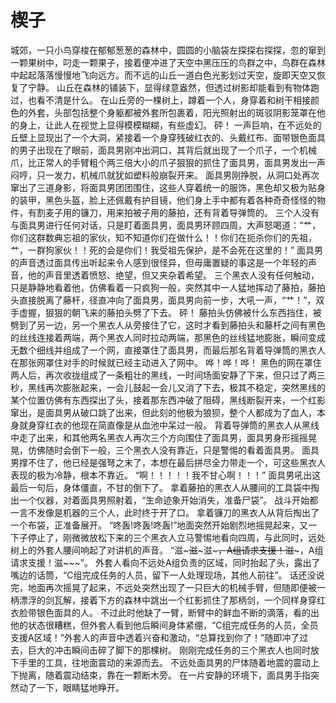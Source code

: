 # 楔子
城郊，一只小鸟穿梭在郁郁葱葱的森林中，圆圆的小脑袋左探探右探探，忽的窜到一颗果树中，叼走一颗果子，接着便冲进了天空中黑压压的鸟群之中，鸟群在森林中起起落落慢慢地飞向远方。而不远的山丘一道白色光影划过天空，旋即天空又恢复了宁静。
山丘在森林的铺装下，显得绿意盎然，但透过树影却能看到有物体跑过，也看不清是什么。
在山丘旁的一棵树上，蹲着一个人，身穿着和树干相接颜色的外套，头部包括整个身躯都被外套所包裹着，阳光照射出的斑驳阴影笼罩在他的身上，让此人在视觉上显得模模糊糊，有些虚幻。
砰！
一声巨响，在不远处的丘壁上显现出了一个大洞，紧接着一个身穿残破红衣的、头戴红布、面带银色面具的男子出现在了眼前，面具男刚冲出洞口，其背后就出现了一个爪子，一个机械爪，比正常人的手臂粗个两三倍大小的爪子狠狠的抓住了面具男，面具男发出一声闷哼，只一发力，机械爪就犹如塑料般崩裂开来。
面具男刚挣脱，从洞口处再次窜出了三道身影，将面具男团团围住，这些人穿着统一的服饰，黑色却又极为贴身的装甲，黑色头盔，脸上还佩戴有护目镜，他们身上手中都有着各种奇奇怪怪的物件，有割麦子用的镰刀，用来拍被子用的藤拍，还有背着导弹筒的。
三个人没有与面具男进行任何对话，只是盯着面具男，面具男环顾四周，大声怒喝道：“艹，你们这群数典忘祖的家伙，知不知道你们在做什么！！你们在扼杀你们的先祖，艹，一群狗家伙！！死的会是你们！我受祖先保护，是不会死在这里的！”
面具男的声音透过面具传出听起来令人感到很怪异，但毋庸置疑的事这是一个年轻的声音，他的声音里透着愤怒、绝望，但又夹杂着希望。
三个黑衣人没有任何触动，只是静静地看着他，仿佛看着一只疯狗一般，突然其中一人猛地挥动了藤拍，藤拍头直接脱离了藤杆，径直冲向了面具男，面具男向前一步，大吼一声，“艹！”，双手虚握，狠狠的朝飞来的藤拍头劈了下去。
砰！
藤拍头仿佛被什么东西挡住，被劈到了另一边，另一个黑衣人从旁接住了它，这时才看到藤拍头和藤杆之间有黑色的丝线连接着两端，两个黑衣人同时拉动两端，那黑色的丝线猛地膨胀，瞬间变成无数个细线并组成了一个网，直接罩住了面具男，而最后那名背着导弹筒的黑衣人在那张网罩住对手的时候就已经主动进入了网中。
哗！哗！哗！
黑色的网在罩住两人后，再次收拢组成了一条粗壮的黑线，一时间场面安静了下来，但只过了两三秒，黑线再次膨胀起来，一会儿鼓起一会儿又消了下去，极其不稳定，突然黑线的某个位置仿佛有东西探出了头，接着那东西冲破了阻碍，黑线断裂开来，一个红影窜出，是面具男从破口跳了出来，但此刻的他极为狼狈，整个人都成为了血人，本身就身穿红衣的他现在简直像是从血池中呆过一般。
背着导弹筒的黑衣人从黑线中走了出来，和其他两名黑衣人再次三个方向围住了面具男，面具男身形摇摇晃晃，仿佛随时会倒下一般，三个黑衣人没有靠近，只是警惕的看着面具男。
面具男撑不住了，他已经是强弩之末了，本想在最后拼尽全力带走一个，可这些黑衣人表现的极为冷静，根本不靠近。
“啊！！！！！我不甘心啊！！！”
面具男吼出这最后一句后，身体僵直，不甘的倒下了。
拿着藤拍的黑衣人从腰间的工具袋中掏出一个仪器，对着面具男照射着，“生命迹象开始消失，准备尸袋”。
战斗开始都一言不发像是机器的三个人，此时终于开了口。
拿着镰刀的黑衣人从背后掏出了一个布袋，正准备展开。
“咚轰!咚轰!咚轰!”地面突然开始剧烈地摇晃起来，又一下子停止了，刚微微放松下来的三个黑衣人立马警惕地看向四周，与此同时，远处树上的外套人腰间响起了对讲机的声音。
“滋~~~滋~~~滋~~~，A组请求支援！滋~~~，A组请求支援！滋~~~”。
外套人看向不远处A组负责的区域，同时抬起了头，露出了嘴边的话筒，“C组完成任务的人员，留下一人处理现场，其他人前往”。
话还没说完，地面再次摇晃了起来，不远处突然出现了一只巨大的机械手臂，但随即便被一柄漂浮的剑瓦解，接着下方的森林中跳出一个红影抓住了那柄剑，一个同样身穿红衣脸带银色面具的人。
不过此时他缺了一臂，断臂中的鲜血不断的滴落，看的出他的状态很糟糕，但外套人看到他后瞬间身体紧绷，“C组完成任务的人员，全员支援A区域！”外套人的声音中透着兴奋和激动，“总算找到你了！”随即冲了过去，巨大的冲击瞬间击碎了脚下的那棵树。
刚刚完成任务的三个黑衣人也同时放下手里的工具，往地面震动的来源而去。
不远处面具男的尸体随着地震的震动上下抛离，随着震动结束，靠在一颗断木旁。
在一片安静的环境下，面具男手指突然动了一下，眼睛猛地睁开。
